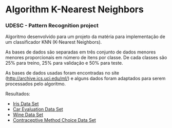 # Algorithm K-Nearest Neighbors
### UDESC - Pattern Recognition project

Algoritmo desenvolvido para um projeto da matéria para implementação de um classificador KNN (K-Nearest Neighbors).

As bases de dados são separadas em três conjunto de dados menores menores proporcionais em número de itens por classe.
De cada classes são 25% para treino, 25% para validação e 50% para teste.

As bases de dados usadas foram encontradas no site (http://archive.ics.uci.edu/ml/) e alguns dados foram adaptados para serem processados pelo algoritmo.

Resultados:
- [Iris Data Set](/k-nearest-neighbors/result/iris.md)
- [Car Evaluation Data Set ](/k-nearest-neighbors/result/car-evaluation.md)
- [Wine Data Set](/k-nearest-neighbors/result/wine.md)
- [Contraceptive Method Choice Data Set](/k-nearest-neighbors/result/cmc.md)
